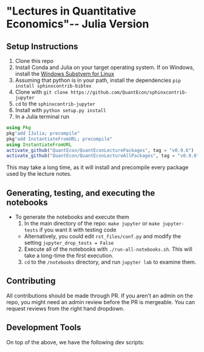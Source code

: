 # "Lectures in Quantitative Economics"-- Julia Version

## Setup Instructions
1. Clone this repo
2. Install Conda and Julia on your target operating system.  If on Windows, install the [Windows Substyem for Linux](https://github.com/econtoolkit/tutorials/blob/master/julia/WSL.md)
3. Assuming that python is in your path, install the dependencies `pip install sphinxcontrib-bibtex`
4. Clone with `git clone https://github.com/QuantEcon/sphinxcontrib-jupyter`
5. `cd` to the `sphinxcontrib-jupyter`
6. Install with `python setup.py install`
7. In a Julia terminal run

```julia
using Pkg
pkg"add IJulia; precompile"
pkg"add InstantiateFromURL; precompile"
using InstantiateFromURL
activate_github("QuantEcon/QuantEconLecturePackages", tag = "v0.9.6")
activate_github("QuantEcon/QuantEconLectureAllPackages", tag = "v0.9.6")
```

This may take a long time, as it will install and precompile every package used by the lecture notes.

## Generating, testing, and executing the notebooks
- To generate the notebooks and execute them
  1. In the main directory of the repo: `make jupyter` or `make jupyter-tests` if you want it with testing code
    * Alternatively, you could edit `rst_files/conf.py` and modify the setting `jupyter_drop_tests = False`
  2. Execute all of the notebooks with `./run-all-notebooks.sh`.  This will take a long-time the first execution.
  3. `cd` to the `/notebooks` directory, and run `jupyter lab` to examine them.

## Contributing

All contributions should be made through PR. If you aren't an admin on the repo, you might need an admin review before the PR is mergeable. You can request reviews from the right hand dropdown.

## Development Tools

On top of the above, we have the following dev scripts:
